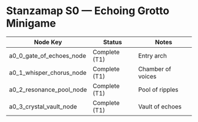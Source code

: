 
# Stanzamap S0 — Echoing Grotto Minigame

| Node Key                      | Status        | Notes                |
|-------------------------------|---------------|----------------------|
| a0_0_gate_of_echoes_node      | Complete (T1) | Entry arch           |
| a0_1_whisper_chorus_node      | Complete (T1) | Chamber of voices    |
| a0_2_resonance_pool_node      | Complete (T1) | Pool of ripples      |
| a0_3_crystal_vault_node       | Complete (T1) | Vault of echoes      |
